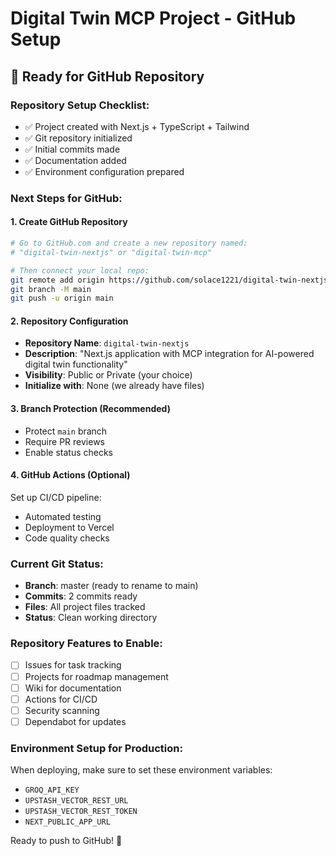 # Digital Twin MCP Project - GitHub Setup

## 🚀 Ready for GitHub Repository

### Repository Setup Checklist:
- ✅ Project created with Next.js + TypeScript + Tailwind
- ✅ Git repository initialized
- ✅ Initial commits made
- ✅ Documentation added
- ✅ Environment configuration prepared

### Next Steps for GitHub:

#### 1. Create GitHub Repository
```bash
# Go to GitHub.com and create a new repository named:
# "digital-twin-nextjs" or "digital-twin-mcp"

# Then connect your local repo:
git remote add origin https://github.com/solace1221/digital-twin-nextjs.git
git branch -M main
git push -u origin main
```

#### 2. Repository Configuration
- **Repository Name**: `digital-twin-nextjs`
- **Description**: "Next.js application with MCP integration for AI-powered digital twin functionality"
- **Visibility**: Public or Private (your choice)
- **Initialize with**: None (we already have files)

#### 3. Branch Protection (Recommended)
- Protect `main` branch
- Require PR reviews
- Enable status checks

#### 4. GitHub Actions (Optional)
Set up CI/CD pipeline:
- Automated testing
- Deployment to Vercel
- Code quality checks

### Current Git Status:
- **Branch**: master (ready to rename to main)
- **Commits**: 2 commits ready
- **Files**: All project files tracked
- **Status**: Clean working directory

### Repository Features to Enable:
- [ ] Issues for task tracking
- [ ] Projects for roadmap management  
- [ ] Wiki for documentation
- [ ] Actions for CI/CD
- [ ] Security scanning
- [ ] Dependabot for updates

### Environment Setup for Production:
When deploying, make sure to set these environment variables:
- `GROQ_API_KEY`
- `UPSTASH_VECTOR_REST_URL` 
- `UPSTASH_VECTOR_REST_TOKEN`
- `NEXT_PUBLIC_APP_URL`

Ready to push to GitHub! 🚀